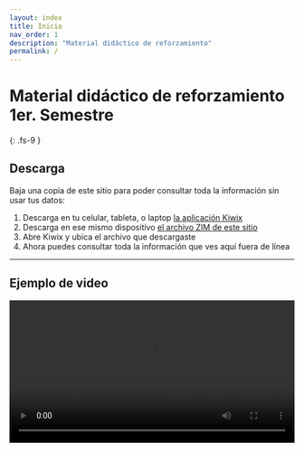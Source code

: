 ```yaml
---
layout: index
title: Inicio
nav_order: 1
description: "Material didáctico de reforzamiento"
permalink: /
---
```


# Material didáctico de reforzamiento 1er. Semestre
{: .fs-9 }


## Descarga

Baja una copia de este sitio para poder consultar toda la información sin usar tus datos:

1. Descarga en tu celular, tableta, o laptop [la aplicación Kiwix](https://www.kiwix.org/en/download/)
1. Descarga en ese mismo dispositivo [el archivo ZIM de este sitio](/assets/demo.zim)
1. Abre Kiwix y ubica el archivo que descargaste
1. Ahora puedes consultar toda la información que ves aquí fuera de línea

---

## Ejemplo de video

<video controls width="100%">
    <source src="/assets/videos/correo-interfaz.mp4" type="video/mp4">
    Descarga el <a href="/assets/videos/correo-interfaz.mp4">video</a>.
</video>